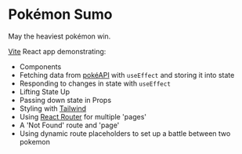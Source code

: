 # Pokémon Sumo

May the heaviest pokémon win.

[Vite](https://vite.dev/) React app demonstrating:

- Components
- Fetching data from [pokéAPI](https://pokeapi.co/) with `useEffect` and storing it into state
- Responding to changes in state with `useEffect`
- Lifting State Up
- Passing down state in Props
- Styling with [Tailwind](https://tailwindcss.com/)
- Using [React Router](https://reactrouter.com/) for multiple 'pages'
- A 'Not Found' route and 'page'
- Using dynamic route placeholders to set up a battle between two pokemon

